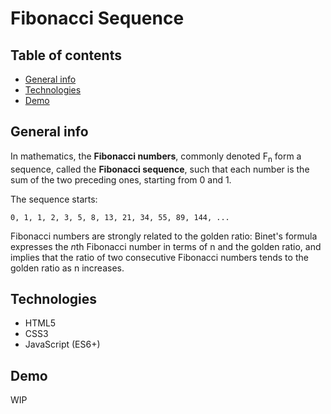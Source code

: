 # Fibonacci Sequence

## Table of contents
* [General info](#general-info)
* [Technologies](#technologies)
* [Demo](#demo)

## General info

In mathematics, the **Fibonacci numbers**, commonly denoted F<sub>n</sub> form a sequence, called the **Fibonacci sequence**, such that each number is the sum of the two preceding ones, starting from 0 and 1.

The sequence starts:

```0, 1, 1, 2, 3, 5, 8, 13, 21, 34, 55, 89, 144, ...```

Fibonacci numbers are strongly related to the golden ratio: Binet's formula expresses the *n*th Fibonacci number in terms of n and the golden ratio, and implies that the ratio of two consecutive Fibonacci numbers tends to the golden ratio as n increases.

## Technologies

* HTML5
* CSS3
* JavaScript (ES6+)

## Demo

WIP
